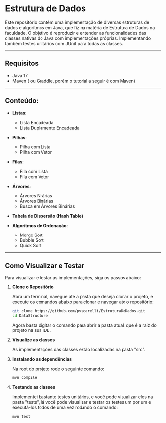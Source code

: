 # Estrutura de Dados

Este repositório contém uma implementação de diversas estruturas de dados e algoritmos em Java, que fiz na matéria de Estrutura de Dados na faculdade. O objetivo é reproduzir e entender as funcionalidades das classes nativas do Java com implementações próprias. Implementando também testes unitários com JUnit para todas as classes.

---
## Requisitos

- Java 17
- Maven ( ou Graddle, porém o tutorial a seguir é com Maven)

---

## Conteúdo:

- **Listas**:

  - Lista Encadeada
  - Lista Duplamente Encadeada

- **Pilhas**:

  - Pilha com Lista
  - Pilha com Vetor

- **Filas**:

  - Fila com Lista
  - Fila com Vetor

- **Árvores**:

  - Árvores N-árias
  - Árvores Binárias
  - Busca em Árvores Binárias

- **Tabela de Dispersão (Hash Table)**

- **Algoritmos de Ordenação**:
  - Merge Sort
  - Bubble Sort
  - Quick Sort
---

## Como Visualizar e Testar

Para visualizar e testar as implementações, siga os passos abaixo:

1. **Clone o Repositório**

   Abra um terminal, navegue até a pasta que deseja clonar o projeto, e execute os comandos abaixo para clonar e navegar até o repositório:

   ```bash
   git clone https://github.com/pvscarelli/EstruturaDeDados.git
   cd DataStructure
   ```

   Agora basta digitar o comando para abrir a pasta atual, que é a raiz do projeto na sua IDE.

2. **Visualize as classes**

   As implementações das classes estão localizadas na pasta "src".

3. **Instalando as dependências**

   Na root do projeto rode o seguinte comando:
   ```bash
   mvn compile
   ```

4. **Testando as classes**

   Implementei bastante testes unitários, e você pode visualizar eles na pasta "tests", lá você pode visualizar e testar os testes um por um e executá-los todos de uma vez rodando o comando:

    ```bash
    mvn test
    ```
